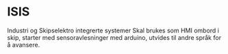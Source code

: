 # ISIS
Industri og Skipselektro integrerte systemer
Skal brukes som HMI ombord i skip, starter med sensoravlesninger med arduino, utvides til andre språk for å avansere.
